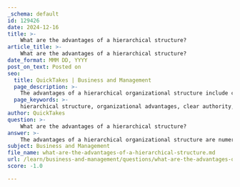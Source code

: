 ```yaml
---
_schema: default
id: 129426
date: 2024-12-16
title: >-
    What are the advantages of a hierarchical structure?
article_title: >-
    What are the advantages of a hierarchical structure?
date_format: MMM DD, YYYY
post_on_text: Posted on
seo:
  title: QuickTakes | Business and Management
  page_description: >-
    The advantages of a hierarchical organizational structure include clear authority, defined career paths, efficient resource allocation, improved communication, stability, territorial management, and specialization, contributing to organizational efficiency and employee satisfaction.
  page_keywords: >-
    hierarchical structure, organizational advantages, clear authority, career paths, resource allocation, communication, stability, specialization, employee motivation, management
author: QuickTakes
question: >-
    What are the advantages of a hierarchical structure?
answer: >-
    The advantages of a hierarchical organizational structure are numerous and contribute significantly to the efficiency and functionality of an organization. Here are some key benefits:\n\n1. **Clear Authority and Levels of Control**: A hierarchical structure establishes a clear chain of command, which helps employees understand their roles and responsibilities. This clarity in authority allows for effective decision-making and accountability within the organization.\n\n2. **Defined Career Paths**: Employees in a hierarchical organization can easily identify potential career advancement opportunities. This clear promotion path can enhance employee motivation and retention, as individuals see a future within the organization.\n\n3. **Efficient Resource Allocation**: The hierarchical structure allows managers to allocate resources and responsibilities logically, which can lead to increased efficiency. Teams can operate within their defined roles, minimizing overlap and confusion.\n\n4. **Improved Communication**: With a clear structure, communication channels are well-defined. Employees know whom to report to and how information flows within the organization, which can enhance collaboration and reduce misunderstandings.\n\n5. **Stability and Predictability**: Hierarchical organizations often provide a stable environment where employees can predict their roles and the expectations placed upon them. This stability can lead to increased job satisfaction and performance.\n\n6. **Territorial Management**: Managers in a hierarchical structure often become protective of their areas of responsibility, which can foster a sense of ownership and accountability for their teams' performance.\n\n7. **Specialization**: Hierarchical structures allow for specialization within departments, enabling employees to focus on their specific roles and develop expertise in their areas, which can enhance overall organizational performance.\n\nIn summary, a hierarchical organizational structure can provide clarity, stability, and efficiency, making it a popular choice for many organizations. However, it is essential to consider the specific needs and goals of the organization when determining the most suitable structure.
subject: Business and Management
file_name: what-are-the-advantages-of-a-hierarchical-structure.md
url: /learn/business-and-management/questions/what-are-the-advantages-of-a-hierarchical-structure
score: -1.0

---
```


&nbsp;